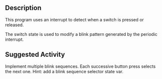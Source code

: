 ## Description
This program uses an interrupt to detect when a switch is pressed or
released.

The switch state is used to modify a blink pattern generated by the periodic interrupt.

## Suggested Activity

Implement multiple blink sequences.  Each successive button press
selects the next one.  Hint: add a blink sequence selector state var.
